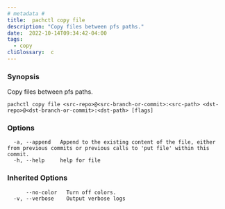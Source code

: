 ```yaml
---
# metadata # 
title:  pachctl copy file
description: "Copy files between pfs paths."
date:  2022-10-14T09:34:42-04:00
tags:
  - copy
cliGlossary:  c
---
```


### Synopsis

Copy files between pfs paths.

```
pachctl copy file <src-repo>@<src-branch-or-commit>:<src-path> <dst-repo>@<dst-branch-or-commit>:<dst-path> [flags]
```

### Options

```
  -a, --append   Append to the existing content of the file, either from previous commits or previous calls to 'put file' within this commit.
  -h, --help     help for file
```

### Inherited Options

```
      --no-color   Turn off colors.
  -v, --verbose    Output verbose logs
```

